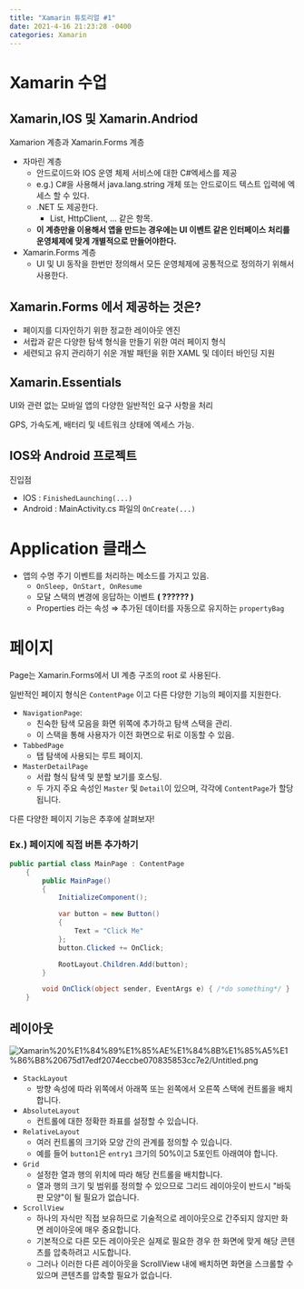 ```yaml
---
title: "Xamarin 튜토리얼 #1"
date: 2021-4-16 21:23:28 -0400
categories: Xamarin
---
```


# Xamarin 수업

## Xamarin,IOS 및 Xamarin.Andriod

Xamarion 계층과 Xamarin.Forms 계층

- 자마린 계층
    - 안드로이드와 IOS 운영 체제 서비스에 대한 C#엑세스를 제공
    - e.g.) C#을 사용해서 java.lang.string 개체 또는 안드로이드 텍스트 입력에 엑세스 할 수 있다.
    - .NET 도 제공한다.
        - List<T>, HttpClient, ... 같은 항목.
    - **이 계층만을 이용해서 앱을 만드는 경우에는 UI 이벤트 같은 인터페이스 처리를 운영체제에 맞게 개별적으로 만들어야한다.**
- Xamarin.Forms 계층
    - UI 및 UI 동작을 한번만 정의해서 모든 운영체제에 공통적으로 정의하기 위해서 사용한다.

## Xamarin.Forms 에서 제공하는 것은?

- 페이지를 디자인하기 위한 정교한 레이아웃 엔진
- 서랍과 같은 다양한 탐색 형식을 만들기 위한 여러 페이지 형식
- 세련되고 유지 관리하기 쉬운 개발 패턴을 위한 XAML 및 데이터 바인딩 지원

## Xamarin.Essentials

UI와 관련 없는 모바일 앱의 다양한 일반적인 요구 사항을 처리

GPS, 가속도계, 배터리 및 네트워크 상태에 엑세스 가능.

## IOS와 Android 프로젝트

진입점

- IOS : `FinishedLaunching(...)`
- Android : MainActivity.cs 파일의 `OnCreate(...)`

# Application 클래스

- 앱의 수명 주기 이벤트를 처리하는 메소드를 가지고 있음.
    - `OnSleep, OnStart, OnResume`
    - 모달 스택의 변경에 응답하는 이벤트 **( ?????? )**
    - Properties 라는 속성 ⇒ 추가된 데이터를 자동으로 유지하는 `propertyBag`

# 페이지

Page는 Xamarin.Forms에서 UI 계층 구조의 root 로 사용된다.

일반적인 페이지 형식은 `ContentPage` 이고 다른 다양한 기능의 페이지를 지원한다.

- `NavigationPage`:
    - 친숙한 탐색 모음을 화면 위쪽에 추가하고 탐색 스택을 관리.
    - 이 스택을 통해 사용자가 이전 화면으로 뒤로 이동할 수 있음.
- `TabbedPage`
    - 탭 탐색에 사용되는 루트 페이지.
- `MasterDetailPage`
    - 서랍 형식 탐색 및 분할 보기를 호스팅.
    - 두 가지 주요 속성인 `Master` 및 `Detail`이 있으며, 각각에 `ContentPage`가 할당됩니다.

다른 다양한 페이지 기능은 추후에 살펴보자!

### Ex.) 페이지에 직접 버튼 추가하기

```csharp
public partial class MainPage : ContentPage
    {
        public MainPage()
        {
            InitializeComponent();

            var button = new Button()
            {
                Text = "Click Me"
            };
            button.Clicked += OnClick;

            RootLayout.Children.Add(button);
        }

        void OnClick(object sender, EventArgs e) { /*do something*/ }
    }
```

## 레이아웃

![Xamarin%20%E1%84%89%E1%85%AE%E1%84%8B%E1%85%A5%E1%86%B8%20675d17edf2074eccbe070835853cc7e2/Untitled.png](Xamarin%20%E1%84%89%E1%85%AE%E1%84%8B%E1%85%A5%E1%86%B8%20675d17edf2074eccbe070835853cc7e2/Untitled.png)

- `StackLayout`
    - 방향 속성에 따라 위쪽에서 아래쪽 또는 왼쪽에서 오른쪽 스택에 컨트롤을 배치합니다.
- `AbsoluteLayout`
    - 컨트롤에 대한 정확한 좌표를 설정할 수 있습니다.
- `RelativeLayout`
    - 여러 컨트롤의 크기와 모양 간의 관계를 정의할 수 있습니다.
    - 예를 들어 `button1`은 `entry1` 크기의 50%이고 5포인트 아래여야 합니다.
- `Grid`
    - 설정한 열과 행의 위치에 따라 해당 컨트롤을 배치합니다.
    - 열과 행의 크기 및 범위를 정의할 수 있으므로 그리드 레이아웃이 반드시 "바둑판 모양"이 될 필요가 없습니다.
- `ScrollView`
    - 하나의 자식만 직접 보유하므로 기술적으로 레이아웃으로 간주되지 않지만 화면 레이아웃에 매우 중요합니다.
    - 기본적으로 다른 모든 레이아웃은 실제로 필요한 경우 한 화면에 맞게 해당 콘텐츠를 압축하려고 시도합니다.
    - 그러나 이러한 다른 레이아웃을 ScrollView 내에 배치하면 화면을 스크롤할 수 있으며 콘텐츠를 압축할 필요가 없습니다.
